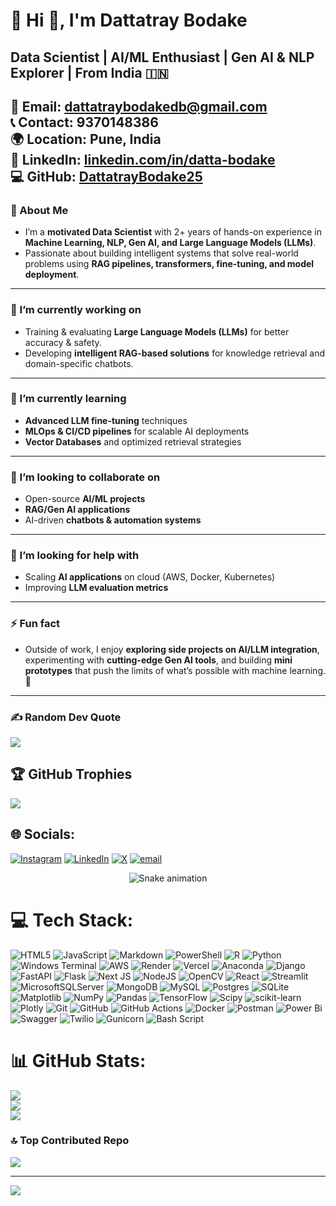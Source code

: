 # 💫 Hi 👋, I'm Dattatray Bodake
**Data Scientist | AI/ML Enthusiast | Gen AI & NLP Explorer | From India 🇮🇳**
---
📧 **Email:** dattatraybodakedb@gmail.com  
📞 **Contact:** 9370148386  
🌍 **Location:** Pune, India  
🔗 **LinkedIn:** [linkedin.com/in/datta-bodake](https://www.linkedin.com/in/datta-bodake)  
💻 **GitHub:** [DattatrayBodake25](https://github.com/DattatrayBodake25)  
---
### 🚀 About Me
- I’m a **motivated Data Scientist** with 2+ years of hands-on experience in **Machine Learning, NLP, Gen AI, and Large Language Models (LLMs)**.  
- Passionate about building intelligent systems that solve real-world problems using **RAG pipelines, transformers, fine-tuning, and model deployment**.  
---
### 🔭 I’m currently working on
- Training & evaluating **Large Language Models (LLMs)** for better accuracy & safety.  
- Developing **intelligent RAG-based solutions** for knowledge retrieval and domain-specific chatbots.  
---
### 🌱 I’m currently learning
- **Advanced LLM fine-tuning** techniques  
- **MLOps & CI/CD pipelines** for scalable AI deployments  
- **Vector Databases** and optimized retrieval strategies  
---
### 👯 I’m looking to collaborate on
- Open-source **AI/ML projects**  
- **RAG/Gen AI applications**  
- AI-driven **chatbots & automation systems**  
---
### 🤝 I’m looking for help with
- Scaling **AI applications** on cloud (AWS, Docker, Kubernetes)  
- Improving **LLM evaluation metrics**
---
### ⚡ Fun fact  
- Outside of work, I enjoy **exploring side projects on AI/LLM integration**, experimenting with **cutting-edge Gen AI tools**, and building **mini prototypes** that push the limits of what’s possible with machine learning. 🚀  
---
### ✍️ Random Dev Quote
![](https://quotes-github-readme.vercel.app/api?type=horizontal&theme=radical)

## 🏆 GitHub Trophies
![](https://github-profile-trophy.vercel.app/?username=DattatrayBodake25&theme=radical&no-frame=false&no-bg=true&margin-w=4)

## 🌐 Socials:
[![Instagram](https://img.shields.io/badge/Instagram-%23E4405F.svg?logo=Instagram&logoColor=white)](https://instagram.com/neuralnexus_db) [![LinkedIn](https://img.shields.io/badge/LinkedIn-%230077B5.svg?logo=linkedin&logoColor=white)](https://linkedin.com/in/datta-bodake) [![X](https://img.shields.io/badge/X-black.svg?logo=X&logoColor=white)](https://x.com/DattatrayMinds) [![email](https://img.shields.io/badge/Email-D14836?logo=gmail&logoColor=white)](mailto:dattatraybodakedb@gmail.com) 

<!-- Snake Game Repo View -->
<div align="center">
<img src="https://profile-readme-generator.com/assets/snake.svg" alt="Snake animation" />
</div>

# 💻 Tech Stack:
![HTML5](https://img.shields.io/badge/html5-%23E34F26.svg?style=flat&logo=html5&logoColor=white) ![JavaScript](https://img.shields.io/badge/javascript-%23323330.svg?style=flat&logo=javascript&logoColor=%23F7DF1E) ![Markdown](https://img.shields.io/badge/markdown-%23000000.svg?style=flat&logo=markdown&logoColor=white) ![PowerShell](https://img.shields.io/badge/PowerShell-%235391FE.svg?style=flat&logo=powershell&logoColor=white) ![R](https://img.shields.io/badge/r-%23276DC3.svg?style=flat&logo=r&logoColor=white) ![Python](https://img.shields.io/badge/python-3670A0?style=flat&logo=python&logoColor=ffdd54) ![Windows Terminal](https://img.shields.io/badge/Windows%20Terminal-%234D4D4D.svg?style=flat&logo=windows-terminal&logoColor=white) ![AWS](https://img.shields.io/badge/AWS-%23FF9900.svg?style=flat&logo=amazon-aws&logoColor=white) ![Render](https://img.shields.io/badge/Render-%46E3B7.svg?style=flat&logo=render&logoColor=white) ![Vercel](https://img.shields.io/badge/vercel-%23000000.svg?style=flat&logo=vercel&logoColor=white) ![Anaconda](https://img.shields.io/badge/Anaconda-%2344A833.svg?style=flat&logo=anaconda&logoColor=white) ![Django](https://img.shields.io/badge/django-%23092E20.svg?style=flat&logo=django&logoColor=white) ![FastAPI](https://img.shields.io/badge/FastAPI-005571?style=flat&logo=fastapi) ![Flask](https://img.shields.io/badge/flask-%23000.svg?style=flat&logo=flask&logoColor=white) ![Next JS](https://img.shields.io/badge/Next-black?style=flat&logo=next.js&logoColor=white) ![NodeJS](https://img.shields.io/badge/node.js-6DA55F?style=flat&logo=node.js&logoColor=white) ![OpenCV](https://img.shields.io/badge/opencv-%23white.svg?style=flat&logo=opencv&logoColor=white) ![React](https://img.shields.io/badge/react-%2320232a.svg?style=flat&logo=react&logoColor=%2361DAFB) ![Streamlit](https://img.shields.io/badge/Streamlit-%23FE4B4B.svg?style=flat&logo=streamlit&logoColor=white) ![MicrosoftSQLServer](https://img.shields.io/badge/Microsoft%20SQL%20Server-CC2927?style=flat&logo=microsoft%20sql%20server&logoColor=white) ![MongoDB](https://img.shields.io/badge/MongoDB-%234ea94b.svg?style=flat&logo=mongodb&logoColor=white) ![MySQL](https://img.shields.io/badge/mysql-4479A1.svg?style=flat&logo=mysql&logoColor=white) ![Postgres](https://img.shields.io/badge/postgres-%23316192.svg?style=flat&logo=postgresql&logoColor=white) ![SQLite](https://img.shields.io/badge/sqlite-%2307405e.svg?style=flat&logo=sqlite&logoColor=white) ![Matplotlib](https://img.shields.io/badge/Matplotlib-%23ffffff.svg?style=flat&logo=Matplotlib&logoColor=black) ![NumPy](https://img.shields.io/badge/numpy-%23013243.svg?style=flat&logo=numpy&logoColor=white) ![Pandas](https://img.shields.io/badge/pandas-%23150458.svg?style=flat&logo=pandas&logoColor=white) ![TensorFlow](https://img.shields.io/badge/TensorFlow-%23FF6F00.svg?style=flat&logo=TensorFlow&logoColor=white) ![Scipy](https://img.shields.io/badge/SciPy-%230C55A5.svg?style=flat&logo=scipy&logoColor=%white) ![scikit-learn](https://img.shields.io/badge/scikit--learn-%23F7931E.svg?style=flat&logo=scikit-learn&logoColor=white) ![Plotly](https://img.shields.io/badge/Plotly-%233F4F75.svg?style=flat&logo=plotly&logoColor=white) ![Git](https://img.shields.io/badge/git-%23F05033.svg?style=flat&logo=git&logoColor=white) ![GitHub](https://img.shields.io/badge/github-%23121011.svg?style=flat&logo=github&logoColor=white) ![GitHub Actions](https://img.shields.io/badge/github%20actions-%232671E5.svg?style=flat&logo=githubactions&logoColor=white) ![Docker](https://img.shields.io/badge/docker-%230db7ed.svg?style=flat&logo=docker&logoColor=white) ![Postman](https://img.shields.io/badge/Postman-FF6C37?style=flat&logo=postman&logoColor=white) ![Power Bi](https://img.shields.io/badge/power_bi-F2C811?style=flat&logo=powerbi&logoColor=black) ![Swagger](https://img.shields.io/badge/-Swagger-%23Clojure?style=flat&logo=swagger&logoColor=white) ![Twilio](https://img.shields.io/badge/Twilio-F22F46?style=flat&logo=Twilio&logoColor=white) ![Gunicorn](https://img.shields.io/badge/gunicorn-%298729.svg?style=flat&logo=gunicorn&logoColor=white) ![Bash Script](https://img.shields.io/badge/bash_script-%23121011.svg?style=flat&logo=gnu-bash&logoColor=white)
# 📊 GitHub Stats:
![](https://github-readme-stats.vercel.app/api?username=DattatrayBodake25&theme=nightowl&hide_border=false&include_all_commits=true&count_private=false)<br/>
![](https://nirzak-streak-stats.vercel.app/?user=DattatrayBodake25&theme=nightowl&hide_border=false)<br/>
![](https://github-readme-stats.vercel.app/api/top-langs/?username=DattatrayBodake25&theme=nightowl&hide_border=false&include_all_commits=true&count_private=false&layout=compact)

### 🔝 Top Contributed Repo
![](https://github-contributor-stats.vercel.app/api?username=DattatrayBodake25&limit=5&theme=dark&combine_all_yearly_contributions=true)

---
[![](https://visitcount.itsvg.in/api?id=DattatrayBodake25&icon=0&color=0)](https://visitcount.itsvg.in)

<!-- Proudly created with GPRM ( https://gprm.itsvg.in ) -->
